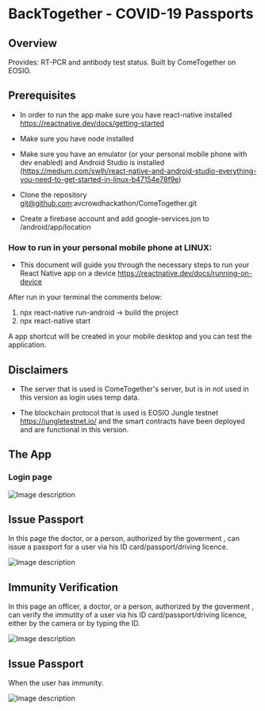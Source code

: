 # BackTogether - COVID-19 Passports

## Overview
Provides: RT-PCR and antibody test status. Built by ComeTogether on EOSIO.

## Prerequisites
* In order to run the app make sure you have react-native installed https://reactnative.dev/docs/getting-started
* Make sure you have node installed 

* Make sure you have an emulator (or your personal mobile phone with dev enabled) and Android Studio is installed (https://medium.com/swlh/react-native-and-android-studio-everything-you-need-to-get-started-in-linux-b47154e78f9e) 

* Clone the repository git@github.com:avcrowdhackathon/ComeTogether.git

* Create a firebase account and add google-services.jon to /android/app/location

### How to run in your personal mobile phone at LINUX: 

* This document will guide you through the necessary steps to run your React Native app on a device https://reactnative.dev/docs/running-on-device 

After run in your terminal the comments below:

1) npx react-native run-android -> build the project
2) npx react-native start

A app shortcut will be created in your mobile desktop and you can test the application.

## Disclaimers

* The server that is used is ComeTogether's server, but is in not used in this version as login uses temp data.

* The blockchain protocol that is used is EOSIO Jungle testnet https://jungletestnet.io/ and the smart contracts have been deployed and are functional in this version. 

## The App 

### Login page
![Image description](https://github.com/avcrowdhackathon/ComeTogether/blob/master/images/login_page_small.jpg)

## Issue Passport 
In this page the doctor, or a person, authorized by the goverment , can issue a passport for a user via his ID card/passport/driving licence.

![Image description](https://github.com/avcrowdhackathon/ComeTogether/blob/master/images/issue_certificate_small_new.jpg)

## Immunity Verification 
In this page an officer, a doctor, or a person, authorized by the goverment , can verify the immutity of a user via his ID card/passport/driving licence, either by the camera or by typing the ID.

![Image description](https://github.com/avcrowdhackathon/ComeTogether/blob/master/images/scan_document_small.jpg)

## Issue Passport 
When the user has immunity.

![Image description](https://github.com/avcrowdhackathon/ComeTogether/blob/master/images/immunity_small_new.jpg)

